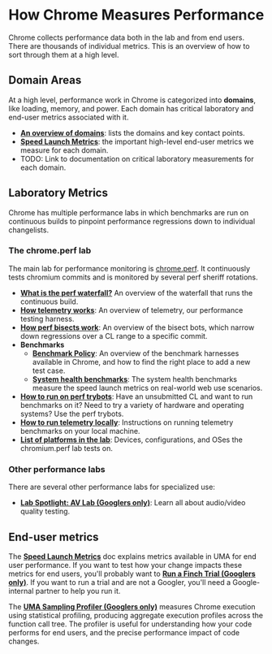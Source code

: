 # How Chrome Measures Performance

Chrome collects performance data both in the lab and from end users. There are
thousands of individual metrics. This is an overview of how to sort through
them at a high level.

## Domain Areas

At a high level, performance work in Chrome is categorized into **domains**,
like loading, memory, and power. Each domain has critical laboratory and
end-user metrics associated with it.

  * **[An overview of domains](speed_domains.md)**: lists the domains and key contact points.
  * **[Speed Launch Metrics](https://docs.google.com/document/d/1Ww487ZskJ-xBmJGwPO-XPz_QcJvw-kSNffm0nPhVpj8/edit)**:
    the important high-level end-user metrics we measure for each domain.
  * TODO: Link to documentation on critical laboratory measurements for each
    domain.

## Laboratory Metrics

Chrome has multiple performance labs in which benchmarks are run on continuous
builds to pinpoint performance regressions down to individual changelists.

### The chrome.perf lab

The main lab for performance monitoring is
[chrome.perf](https://ci.chromium.org/p/chrome/g/chrome.perf/console). It continuously tests
chromium commits and is monitored by several perf sheriff rotations.

  * **[What is the perf waterfall?](perf_waterfall.md)** An overview of the
    waterfall that runs the continuous build.
  * **[How telemetry works](https://github.com/catapult-project/catapult/blob/master/telemetry/README.md)**:
    An overview of telemetry, our performance testing harness.
  * **[How perf bisects work](bisects.md)**: An overview of the bisect bots,
    which narrow down regressions over a CL range to a specific commit.
  * **Benchmarks**
    * **[Benchmark Policy](https://docs.google.com/document/d/1ni2MIeVnlH4bTj4yvEDMVNxgL73PqK_O9_NUm3NW3BA/edit)**:
      An overview of the benchmark harnesses available in Chrome, and how to
      find the right place to add a new test case.
    * **[System health benchmarks](https://docs.google.com/document/d/1BM_6lBrPzpMNMtcyi2NFKGIzmzIQ1oH3OlNG27kDGNU/edit?ts=57e92782)**:
      The system health benchmarks measure the speed launch metrics on
      real-world web use scenarios.
  * **[How to run on perf trybots](perf_trybots.md)**: Have an unsubmitted
    CL and want to run benchmarks on it? Need to try a variety of hardware and
    operating systems? Use the perf trybots.
  * **[How to run telemetry locally](https://github.com/catapult-project/catapult/blob/master/telemetry/docs/run_benchmarks_locally.md)**:
    Instructions on running telemetry benchmarks on your local machine.
  * **[List of platforms in the lab](perf_lab_platforms.md)**: Devices,
    configurations, and OSes the chromium.perf lab tests on.

### Other performance labs

There are several other performance labs for specialized use:

  * **[Lab Spotlight: AV Lab (Googlers only)](http://goto.google.com/av-analysis-service)**:
    Learn all about audio/video quality testing.

## End-user metrics

The **[Speed Launch Metrics](https://docs.google.com/document/d/1Ww487ZskJ-xBmJGwPO-XPz_QcJvw-kSNffm0nPhVpj8/edit)**
doc explains metrics available in UMA for end user performance. If you want to
test how your change impacts these metrics for end users, you'll probably want
to **[Run a Finch Trial (Googlers only)](http://goto.google.com/finch101)**. If
you want to run a trial and are not a Googler, you'll need a Google-internal partner
to help you run it.

The **[UMA Sampling Profiler (Googlers only)](http://goto.google.com/uma-sampling-profiler-overview)**
measures Chrome execution using statistical profiling, producing aggregate
execution profiles across the function call tree. The profiler is useful for
understanding how your code performs for end users, and the precise performance
impact of code changes.
